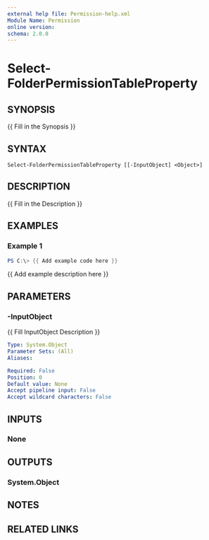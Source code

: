 ```yaml
---
external help file: Permission-help.xml
Module Name: Permission
online version:
schema: 2.0.0
---
```


# Select-FolderPermissionTableProperty

## SYNOPSIS
{{ Fill in the Synopsis }}

## SYNTAX

```
Select-FolderPermissionTableProperty [[-InputObject] <Object>]
```

## DESCRIPTION
{{ Fill in the Description }}

## EXAMPLES

### Example 1
```powershell
PS C:\> {{ Add example code here }}
```

{{ Add example description here }}

## PARAMETERS

### -InputObject
{{ Fill InputObject Description }}

```yaml
Type: System.Object
Parameter Sets: (All)
Aliases:

Required: False
Position: 0
Default value: None
Accept pipeline input: False
Accept wildcard characters: False
```

## INPUTS

### None

## OUTPUTS

### System.Object
## NOTES

## RELATED LINKS

